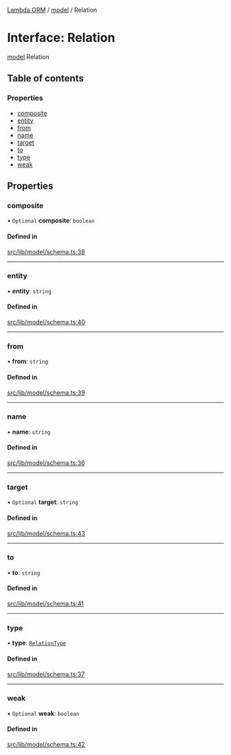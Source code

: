 [Lambda ORM](../README.md) / [model](../modules/model.md) / Relation

# Interface: Relation

[model](../modules/model.md).Relation

## Table of contents

### Properties

- [composite](model.Relation.md#composite)
- [entity](model.Relation.md#entity)
- [from](model.Relation.md#from)
- [name](model.Relation.md#name)
- [target](model.Relation.md#target)
- [to](model.Relation.md#to)
- [type](model.Relation.md#type)
- [weak](model.Relation.md#weak)

## Properties

### composite

• `Optional` **composite**: `boolean`

#### Defined in

[src/lib/model/schema.ts:38](https://github.com/FlavioLionelRita/lambdaorm/blob/0fd718a/src/lib/model/schema.ts#L38)

___

### entity

• **entity**: `string`

#### Defined in

[src/lib/model/schema.ts:40](https://github.com/FlavioLionelRita/lambdaorm/blob/0fd718a/src/lib/model/schema.ts#L40)

___

### from

• **from**: `string`

#### Defined in

[src/lib/model/schema.ts:39](https://github.com/FlavioLionelRita/lambdaorm/blob/0fd718a/src/lib/model/schema.ts#L39)

___

### name

• **name**: `string`

#### Defined in

[src/lib/model/schema.ts:36](https://github.com/FlavioLionelRita/lambdaorm/blob/0fd718a/src/lib/model/schema.ts#L36)

___

### target

• `Optional` **target**: `string`

#### Defined in

[src/lib/model/schema.ts:43](https://github.com/FlavioLionelRita/lambdaorm/blob/0fd718a/src/lib/model/schema.ts#L43)

___

### to

• **to**: `string`

#### Defined in

[src/lib/model/schema.ts:41](https://github.com/FlavioLionelRita/lambdaorm/blob/0fd718a/src/lib/model/schema.ts#L41)

___

### type

• **type**: [`RelationType`](../enums/model.RelationType.md)

#### Defined in

[src/lib/model/schema.ts:37](https://github.com/FlavioLionelRita/lambdaorm/blob/0fd718a/src/lib/model/schema.ts#L37)

___

### weak

• `Optional` **weak**: `boolean`

#### Defined in

[src/lib/model/schema.ts:42](https://github.com/FlavioLionelRita/lambdaorm/blob/0fd718a/src/lib/model/schema.ts#L42)
